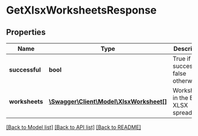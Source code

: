 # GetXlsxWorksheetsResponse

## Properties
Name | Type | Description | Notes
------------ | ------------- | ------------- | -------------
**successful** | **bool** | True if successful, false otherwise | [optional] 
**worksheets** | [**\Swagger\Client\Model\XlsxWorksheet[]**](XlsxWorksheet.md) | Worksheets in the Excel XLSX spreadsheet | [optional] 

[[Back to Model list]](../README.md#documentation-for-models) [[Back to API list]](../README.md#documentation-for-api-endpoints) [[Back to README]](../README.md)


